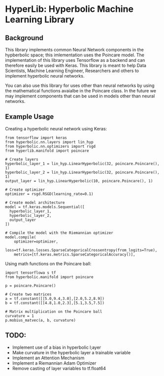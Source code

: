 # HyperLib: Hyperbolic Machine Learning Library

## Background
This library implements common Neural Network components in the hypberbolic space; this imlementation uses the Poincare model. The implementation of this library uses Tensorflow as a backend and can therefore easily be used with Keras. This library is meant to help Data Scientists, Machine Learning Engineer, Researchers and others to implement hyperbolic neural networks.

You can also use this library for uses other than neural networks by using the mathematical functions avaialbe in the Poincare class. In the future we may implement components that can be used in models other than neural networks.

## Example Usage

Creating a hyperbolic neural network using Keras:
```
from tensorflow import keras
from hyperbolic.nn.layers import lin_hyp
from hyperbolic.nn.optimizers import rsgd
from hyperlib.manifold import poincare

# Create layers
hyperbolic_layer_1 = lin_hyp.LinearHyperbolic(32, poincare.Poincare(), 1)
hyperbolic_layer_2 = lin_hyp.LinearHyperbolic(32, poincare.Poincare(), 1)
output_layer = lin_hyp.LinearHyperbolic(10, poincare.Poincare(), 1)

# Create optimizer
optimizer = rsgd.RSGD(learning_rate=0.1)

# Create model architecture
model = tf.keras.models.Sequential([
  hyperbolic_layer_1,
  hyperbolic_layer_2,
  output_layer
])

# Compile the model with the Riemannian optimizer            
model.compile(
    optimizer=optimizer,
    loss=tf.keras.losses.SparseCategoricalCrossentropy(from_logits=True),
    metrics=[tf.keras.metrics.SparseCategoricalAccuracy()],
```

Using math functions on the Poincare ball:
```
import tensorflowa s tf
from hyperbolic.manifold import poincare

p = poincare.Poincare()

# Create two matrices
a = tf.constant([[5.0,9.4,3.0],[2.0,5.2,8.9])
b = tf.constant([[4.8,1.0,2.3],[5.1,3.5,7.5])

# Matrix multiplication on the Poincare ball
curvature = 1
p.mobius_matvec(a, b, curvature)
```

## TODO:
- Implement use of a bias in hyperbolic l;ayer
- Make curvature in the hyperbolic layer a trainable variable
- Implement an Attention Mechanism
- Implement a Riemannian Adam Optimizer
- Remove casting of layer variables to tf.float64
